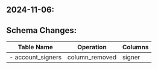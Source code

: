 
## 2024-11-06:

## Schema Changes:
|       Table Name                | Operation     | Columns                                            |
|---------------------------------|---------------|----------------------------------------------------|
| - account_signers               | column_removed | signer                                           |


